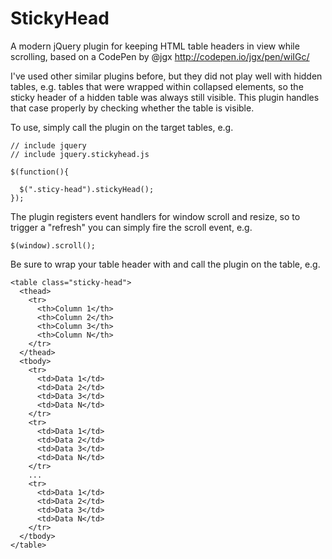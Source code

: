 # StickyHead
A modern jQuery plugin for keeping HTML table headers in view while scrolling, based on a CodePen by @jgx http://codepen.io/jgx/pen/wiIGc/

I've used other similar plugins before, but they did not play well with hidden tables, e.g. tables that were wrapped within collapsed elements, so the sticky header of a hidden table was always still visible.  This plugin handles that case properly by checking whether the table is visible.

To use, simply call the plugin on the target tables, e.g.

    // include jquery
    // include jquery.stickyhead.js
    
    $(function(){
    
      $(".sticy-head").stickyHead();
    });

The plugin registers event handlers for window scroll and resize, so to trigger a "refresh" you can simply fire the scroll event, e.g.

    $(window).scroll();
    

Be sure to wrap your table header with <thead> and call the plugin on the table, e.g.

    <table class="sticky-head">
      <thead>
        <tr>
          <th>Column 1</th>
          <th>Column 2</th>
          <th>Column 3</th>
          <th>Column N</th>
        </tr>
      </thead>
      <tbody>
        <tr>
          <td>Data 1</td>
          <td>Data 2</td>
          <td>Data 3</td>
          <td>Data N</td>
        </tr>
        <tr>
          <td>Data 1</td>
          <td>Data 2</td>
          <td>Data 3</td>
          <td>Data N</td>
        </tr>
        ...
        <tr>
          <td>Data 1</td>
          <td>Data 2</td>
          <td>Data 3</td>
          <td>Data N</td>
        </tr>
      </tbody>
    </table>
